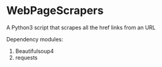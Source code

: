 # WebPageScrapers
A Python3 script that scrapes all the href links from an URL

Dependency modules:
1. Beautifulsoup4
2. requests
